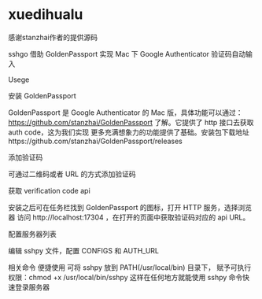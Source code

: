 # xuedihualu
感谢stanzhai作者的提供源码

sshgo
借助 GoldenPassport 实现 Mac 下 Google Authenticator 验证码自动输入

Usege

安装 GoldenPassport

GoldenPassport 是 Google Authenticator 的 Mac 版，具体功能可以通过：https://github.com/stanzhai/GoldenPassport 了解。它提供了 http 接口去获取 auth code，这为我们实现
更多充满想象力的功能提供了基础。安装包下载地址https://github.com/stanzhai/GoldenPassport/releases

添加验证码

可通过二维码或者 URL 的方式添加验证码

获取 verification code api

安装之后可在任务栏找到 GoldenPassport 的图标，打开 HTTP 服务，选择浏览器
访问 http://localhost:17304 ，在打开的页面中获取验证码对应的 api URL。

配置服务器列表

编辑 sshpy 文件，配置 CONFIGS 和 AUTH_URL


相关命令
便捷使用
可将 sshpy 放到 PATH(/usr/local/bin) 目录下，
赋予可执行权限：chmod +x /usr/local/bin/sshpy 
这样在任何地方就能使用 sshpy 命令快速登录服务器


